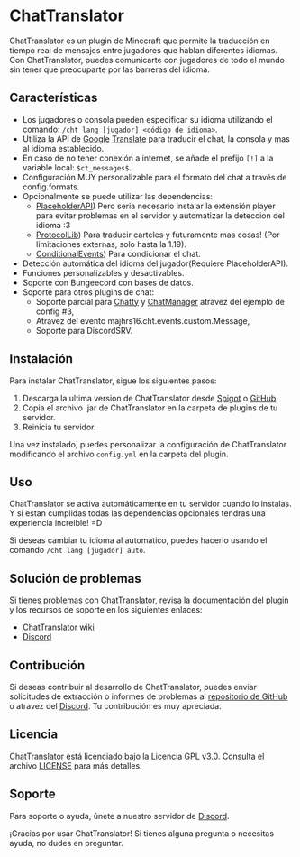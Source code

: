 # ChatTranslator

ChatTranslator es un plugin de Minecraft que permite la traducción en tiempo real de mensajes entre jugadores que hablan diferentes idiomas. Con ChatTranslator, puedes comunicarte con jugadores de todo el mundo sin tener que preocuparte por las barreras del idioma.

## Características

- Los jugadores o consola pueden especificar su idioma utilizando el comando: `/cht lang [jugador] <código de idioma>`.
- Utiliza la API de [Google](https://www.google.com/) [Translate](https://translate.google.com/) para traducir el chat, la consola y mas al idioma establecido.
- En caso de no tener conexión a internet, se añade el prefijo `[!]` a la variable local: `$ct_messages$`.
- Configuración MUY personalizable para el formato del chat a través de config.formats.
- Opcionalmente se puede utilizar las dependencias:
  - [PlaceholderAPI](https://www.spigotmc.org/resources/placeholderapi.6245/)) Pero seria necesario instalar la extensión player para evitar
    problemas en el servidor y automatizar la deteccion del idioma :3
  - [ProtocolLib](https://www.spigotmc.org/resources/protocollib.1997/)) Para traducir carteles y futuramente mas cosas! (Por limitaciones externas, solo hasta la 1.19).
  - [ConditionalEvents](https://www.spigotmc.org/resources/conditionalevents-custom-actions-for-certain-events-1-8-1-19-4.82271/)) Para condicionar el chat.
- Detección automática del idioma del jugador(Requiere PlaceholderAPI).
- Funciones personalizables y desactivables.
- Soporte con Bungeecord con bases de datos.
- Soporte para otros plugins de chat:
  - Soporte parcial para [Chatty](https://www.spigotmc.org/resources/chatty-lightweight-universal-bukkit-chat-system-solution-1-7-10-1-19.59411/) y [ChatManager](https://www.spigotmc.org/resources/chat-manager-1-8-1-19-30-features-and-40-commands.52245/) atravez del ejemplo de config #3,
  - Atravez del evento majhrs16.cht.events.custom.Message,
  - Soporte para DiscordSRV.

## Instalación

Para instalar ChatTranslator, sigue los siguientes pasos:

1. Descarga la ultima version de ChatTranslator desde [Spigot](https://www.spigotmc.org/resources/chattranslator.106604/) o [GitHub](https://github.com/CreativeMD/ChatTranslator/releases).
2. Copia el archivo .jar de ChatTranslator en la carpeta de plugins de tu servidor.
3. Reinicia tu servidor.

Una vez instalado, puedes personalizar la configuración de ChatTranslator modificando el archivo `config.yml` en la carpeta del plugin.

## Uso

ChatTranslator se activa automáticamente en tu servidor cuando lo instalas. Y si estan cumplidas todas las dependencias opcionales tendras una experiencia increible! =D

Si deseas cambiar tu idioma al automatico, puedes hacerlo usando el comando `/cht lang [jugador] auto`.

## Solución de problemas

Si tienes problemas con ChatTranslator, revisa la documentación del plugin y los recursos de soporte en los siguientes enlaces:

- [ChatTranslator wiki](https://github.com/Majhrs16/ChatTranslator/wiki)
- [Discord](https://discord.gg/kZxHnSVPTg)

## Contribución

Si deseas contribuir al desarrollo de ChatTranslator, puedes enviar solicitudes de extracción o informes de problemas al [repositorio de GitHub](https://github.com/Majhrs16/ChatTranslator) o atravez del [Discord](https://discord.gg/kZxHnSVPTg). Tu contribución es muy apreciada.

## Licencia

ChatTranslator está licenciado bajo la Licencia GPL v3.0. Consulta el archivo [LICENSE](LICENSE) para más detalles.

## Soporte

Para soporte o ayuda, únete a nuestro servidor de [Discord](https://discord.gg/kZxHnSVPTg).

¡Gracias por usar ChatTranslator! Si tienes alguna pregunta o necesitas ayuda, no dudes en preguntar.

